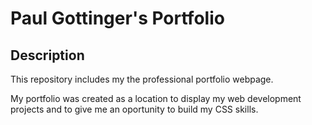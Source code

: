 # Paul Gottinger's Portfolio

## Description 

This repository includes my the professional portfolio webpage. 

My portfolio was created as a location to display my web development projects and to give me an oportunity to build my CSS skills. 